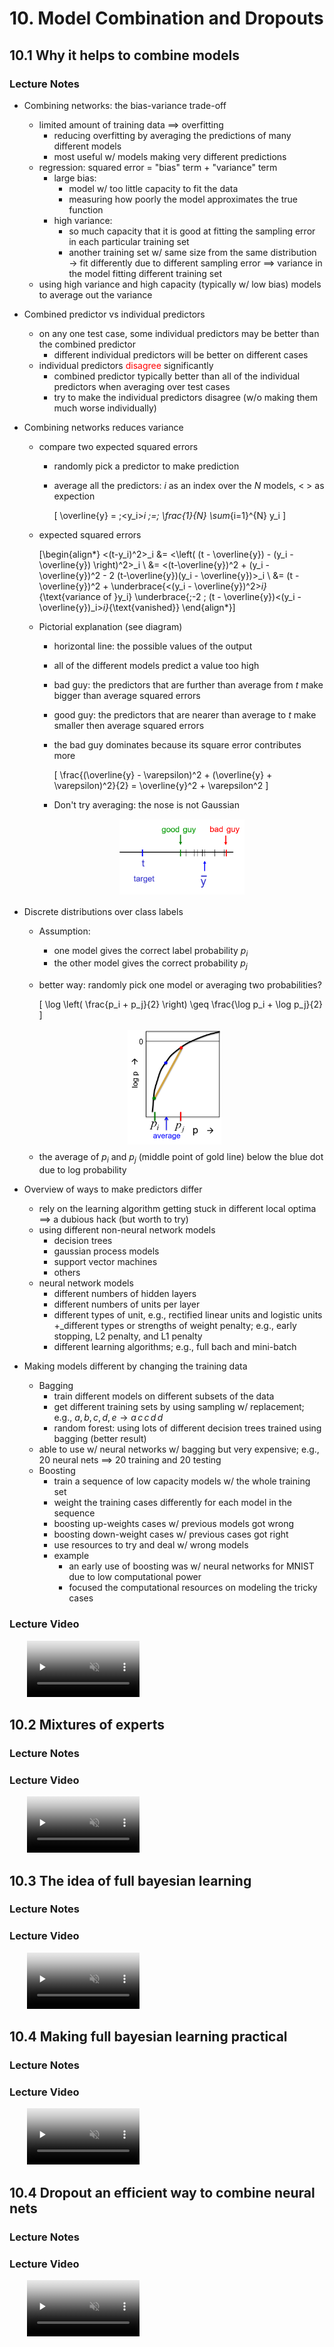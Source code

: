 # 10. Model Combination and Dropouts
  
## 10.1 Why it helps to combine models

### Lecture Notes

+ Combining networks: the bias-variance trade-off
  + limited amount of training data $\implies$ overfitting
    + reducing overfitting by averaging the predictions of many different models
    + most useful w/ models making very different predictions
  + regression: squared error = "bias" term + "variance" term
    + large bias:
      + model w/ too little capacity to fit the data
      + measuring how poorly the model approximates the true function
    + high variance:
      + so much capacity that it is good at fitting the sampling error in each particular training set
      + another training set w/ same size from the same distribution $\to$ fit differently due to different sampling error $\implies$ variance in the model fitting different training set
  + using high variance and high capacity (typically w/ low bias) models to average out the variance

+ Combined predictor vs individual predictors
  + on any one test case, some individual predictors may be better than the combined predictor
    + different individual predictors will be better on different cases
  + individual predictors <span style="color: red;">disagree</span> significantly
    + combined predictor typically better than all of the individual predictors when averaging over test cases
    + try to make the individual predictors disagree (w/o making them much worse individually)

+ Combining networks reduces variance
  + compare two expected squared errors
    + randomly pick a predictor to make prediction
    + average all the predictors: $i$ as an index over the $N$ models, $<\;>$ as expection

      \[ \overline{y} = \;<y_i>_i \;=\; \frac{1}{N} \sum_{i=1}^{N} y_i \]

  + expected squared errors

    \[\begin{align*}
      <(t-y_i)^2>_i &= <\left( (t - \overline{y}) - (y_i - \overline{y}) \right)^2>_i \\
       &= <(t-\overline{y})^2 + (y_i - \overline{y})^2 - 2 (t-\overline{y})(y_i - \overline{y})>_i \\
       &= (t - \overline{y})^2 + \underbrace{<(y_i - \overline{y})^2>_i}_{\text{variance of }y_i} \underbrace{\;-2 \; (t - \overline{y})<(y_i - \overline{y})_i>_i}_{\text{vanished}}
    \end{align*}\]

  + Pictorial explanation (see diagram)
    + horizontal line: the possible values of the output
    + all of the different models predict a value too high
    + bad guy: the predictors that are further than average from $t$ make bigger than average squared errors
    + good guy: the predictors that are nearer than average to $t$ make smaller then average squared errors
    + the bad guy dominates because its square error contributes more

      \[ \frac{(\overline{y} - \varepsilon)^2 + (\overline{y} + \varepsilon)^2}{2} = \overline{y}^2 + \varepsilon^2 \]

    + Don't try averaging: the nose is not Gaussian

    <div style="margin: 0.5em; display: flex; justify-content: center; align-items: center; flex-flow: row wrap;">
      <a href="http://www.cs.toronto.edu/~hinton/coursera/lecture10/lec10.pptx" ismap target="_blank">
        <img src="img/m10-01.png" style="margin: 0.1em;" alt="Example of combined models" title="Example of combined models" width=200>
      </a>
    </div>

+ Discrete distributions over class labels
  + Assumption:
    + one model gives the correct label probability $p_i$
    + the other model gives the correct probability $p_j$
  + better way: randomly pick one model or averaging two probabilities?

    \[ \log \left( \frac{p_i + p_j}{2} \right) \geq \frac{\log p_i + \log p_j}{2} \]

  <div style="margin: 0.5em; display: flex; justify-content: center; align-items: center; flex-flow: row wrap;">
    <a href="http://www.cs.toronto.edu/~hinton/coursera/lecture10/lec10.pptx" ismap target="_blank">
      <img src="img/m10-02.png" style="margin: 0.1em;" alt="Example of average models" title="Example of average models" width=150>
    </a>
  </div>

  + the average of $p_i$ and $p_j$ (middle point of gold line) below the blue dot due to log probability

+ Overview of ways to make predictors differ
  + rely on the learning algorithm getting stuck in different local optima $\implies$ a dubious hack (but worth to try)
  + using different non-neural network models
    + decision trees
    + gaussian process models
    + support vector machines
    + others
  + neural network models
    + different numbers of hidden layers
    + different numbers of units per layer
    + different types of unit, e.g., rectified linear units and logistic units
    +_different types or strengths of weight penalty; e.g., early stopping, L2 penalty, and L1 penalty
    + different learning algorithms; e.g., full bach and mini-batch

+ Making models different  by changing the training data
  + Bagging
    + train different models on different subsets of the data
    + get different training sets by using sampling w/ replacement; e.g., $a, b, c, d, e \to a \, c \, c \, d \, d$
    + random forest: using lots of different decision trees trained using bagging (better result)
  + able to use w/ neural networks w/ bagging but very expensive; e.g., 20 neural nets $\implies$ 20 training and 20 testing
  + Boosting
    + train a sequence of low capacity models w/ the whole training set
    + weight the training cases differently for each model in the sequence
    + boosting up-weights cases w/ previous models got wrong
    + boosting down-weight cases w/ previous cases got right
    + use resources to try and deal w/ wrong models
    + example
      + an early use of boosting was w/ neural networks for MNIST due to low computational power
      + focused the computational resources on modeling the tricky cases


### Lecture Video

<video src="https://youtu.be/yIIFnTkvhrQ?list=PLoRl3Ht4JOcdU872GhiYWf6jwrk_SNhz9" preload="none" loop="loop" controls="controls" style="margin-left: 2em;" muted="" poster="http://www.multipelife.com/wp-content/uploads/2016/08/video-converter-software.png" width=180>
  <track src="subtitle" kind="captions" srclang="en" label="English" default>
  Your browser does not support the HTML5 video element.
</video><br/>


## 10.2 Mixtures of experts

### Lecture Notes





### Lecture Video

<video src="https://youtu.be/d_GVvIBlWtI?list=PLoRl3Ht4JOcdU872GhiYWf6jwrk_SNhz9" preload="none" loop="loop" controls="controls" style="margin-left: 2em;" muted="" poster="http://www.multipelife.com/wp-content/uploads/2016/08/video-converter-software.png" width=180>
  <track src="subtitle" kind="captions" srclang="en" label="English" default>
  Your browser does not support the HTML5 video element.
</video><br/>


## 10.3 The idea of full bayesian learning

### Lecture Notes





### Lecture Video

<video src="url" preload="none" loop="loop" controls="controls" style="margin-left: 2em;" muted="" poster="http://www.multipelife.com/wp-content/uploads/2016/08/video-converter-software.png" width=180>
  <track src="subtitle" kind="captions" srclang="en" label="English" default>
  Your browser does not support the HTML5 video element.
</video><br/>


## 10.4 Making full bayesian learning practical

### Lecture Notes





### Lecture Video

<video src="url" preload="none" loop="loop" controls="controls" style="margin-left: 2em;" muted="" poster="http://www.multipelife.com/wp-content/uploads/2016/08/video-converter-software.png" width=180>
  <track src="subtitle" kind="captions" srclang="en" label="English" default>
  Your browser does not support the HTML5 video element.
</video><br/>


## 10.4 Dropout an efficient way to combine neural nets

### Lecture Notes





### Lecture Video

<video src="url" preload="none" loop="loop" controls="controls" style="margin-left: 2em;" muted="" poster="http://www.multipelife.com/wp-content/uploads/2016/08/video-converter-software.png" width=180>
  <track src="subtitle" kind="captions" srclang="en" label="English" default>
  Your browser does not support the HTML5 video element.
</video><br/>


